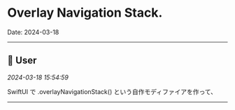 # Overlay Navigation Stack.

Date: 2024-03-18

---

## 👤 User
*2024-03-18 15:54:59*

SwiftUI で .overlayNavigationStack() という自作モディファイアを作って、

---

